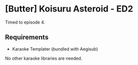 # \[Butter] Koisuru Asteroid - ED2

Timed to episode 4.

## Requirements

* Karaoke Templater (bundled with Aegisub)

No other karaoke libraries are needed.
